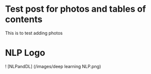 # Test post for photos and tables of contents

This is to test adding photos

# NLP Logo
! [NLPandDL] (/images/deep learning NLP.png)
